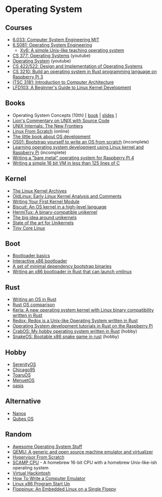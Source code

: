 # Operating System

## Courses

* [6.033: Computer System Engineering MIT](https://ocw.mit.edu/courses/electrical-engineering-and-computer-science/6-033-computer-system-engineering-spring-2018)
* [6.S081: Operating System Engineering](https://pdos.csail.mit.edu/6.S081/2021/schedule.html)
    - [Xv6: A simple Unix-like teaching operating system](https://pdos.csail.mit.edu/6.828/2020/xv6.html)
* [CS 377: Operating Systems](https://m.youtube.com/playlist?list=PLacuG5pysFbDQU8kKxbUh4K5c1iL5_k7k) (youtube)
* [Operating System](https://m.youtube.com/playlist?list=PLBlnK6fEyqRiVhbXDGLXDk_OQAeuVcp2O) (youtube)
* [CS 422/522: Design and Implementation of Operating Systems](https://flint.cs.yale.edu/cs422/index.html)
* [CS 3210: Build an operating system in Rust programming language on Raspberry Pi 3](https://tc.gts3.org/cs3210/2020/spring/lab.html)
* [ITSC 3181: Introduction to Computer Architecture](https://passlab.github.io/ITSC3181)
* [LFD103: A Beginner's Guide to Linux Kernel Development](https://training.linuxfoundation.org/training/a-beginners-guide-to-linux-kernel-development-lfd103)

## Books

* Operating System Concepts (10th) [ [book](https://www.os-book.com/OS10/index.html) | [slides](https://codex.cs.yale.edu/avi/courses/CS-423/slides/index.html) ]
* [Lion's Commentary on UNIX with Source Code](https://www.bookdepository.com/Lion-s-Commentary-on-UNIX-with-Source-Code/9781573980135)
* [UNIX Internals: The New Frontiers](https://www.amazon.co.uk/UNIX-Internals-Frontiers-Uresh-Vahalia/dp/013021034X)
* [Linux From Scratch](https://www.linuxfromscratch.org) (online)
* [The little book about OS development](https://littleosbook.github.io)
* [OS01: Bootstrap yourself to write an OS from scratch](https://tuhdo.github.io/os01) (incomplete)
* [Learning operating system development using Linux kernel and Raspberry Pi](https://s-matyukevich.github.io/raspberry-pi-os) (incomplete)
* [Writing a "bare metal" operating system for Raspberry Pi 4](https://www.rpi4os.com)
* [Writing a simple 16 bit VM in less than 125 lines of C](https://www.andreinc.net/2021/12/01/writing-a-simple-vm-in-less-than-125-lines-of-c)

## Kernel

* [The Linux Kernel Archives](https://www.kernel.org/lore.html)
* [OldLinux: Early Linux Kernel Analysis and Comments](http://www.oldlinux.org)
* [Writing Your First Kernel Module](https://scottc130.medium.com/writing-your-first-kernel-module-98ae68edf0e)
* [Biscuit: An OS kernel in a high-level language](https://pdos.csail.mit.edu/projects/biscuit.html)
* [HermiTux: A binary-compatible unikernel](https://ssrg-vt.github.io/hermitux)
* [The big idea around unikernels](https://changelog.com/posts/the-big-idea-around-unikernels)
* [State of the art for Unikernels](https://github.com/seeker89/unikernels)
* [Tiny Core Linux](http://www.tinycorelinux.net)

## Boot

* [Bootloader basics](https://notes.eatonphil.com/bootloader-basics.html)
* [Interactive x86 bootloader](https://blog.benjojo.co.uk/post/interactive-x86-bootloader-tutorial)
* [A set of minimal dependency bootstrap binaries](https://github.com/oriansj/stage0)
* [Writing an x86 bootloader in Rust that can launch vmlinux](https://vmm.dev/en/rust/krabs.md)

## Rust

* [Writing an OS in Rust](https://os.phil-opp.com)
* [Rust OS comparison](https://github.com/flosse/rust-os-comparison)
* [Kerla: A new operating system kernel with Linux binary compatibility written in Rust](https://github.com/nuta/kerla)
* [Redox: Redox is a Unix-like Operating System written in Rust](https://www.redox-os.org)
* [Operating System development tutorials in Rust on the Raspberry Pi](https://github.com/rust-embedded/rust-raspberrypi-OS-tutorials)
* [CrabOS: My hobby operating system written in Rust](https://github.com/haileys/crabos) (hobby)
* [SnakeOS: Bootable x86 snake game in rust](https://github.com/trusch/snakeos) (hobby)

## Hobby

* [SerenityOS](https://github.com/SerenityOS/serenity)
* [Chicago95](https://github.com/grassmunk/Chicago95)
* [ToaruOS](https://github.com/klange/toaruos)
* [MenuetOS](https://www.menuetos.net)
* [oasis](https://github.com/oasislinux/oasis)

## Alternative

* [Nanos](https://nanos.org)
* [Qubes OS](https://www.qubes-os.org)

## Random

* [Awesome Operating System Stuff](https://github.com/jubalh/awesome-os)
* [QEMU: A generic and open source machine emulator and virtualizer](https://www.qemu.org)
* [Hypervisor From Scratch](https://rayanfam.com/topics/hypervisor-from-scratch-part-1)
* [SCAMP CPU](https://github.com/jes/scamp-cpu) - A homebrew 16-bit CPU with a homebrew Unix-like-ish operating system
* [Virtual Hackintosh](https://github.com/kholia/OSX-KVM)
* [How To Write a Computer Emulator](https://fms.komkon.org/EMUL8/HOWTO.html)
* [Linux x86 Program Start Up](http://dbp-consulting.com/tutorials/debugging/linuxProgramStartup.html)
* [Floppinux: An Embedded Linux on a Single Floppy](https://bits.p1x.in/floppinux-an-embedded-linux-on-a-single-floppy)

<br>
